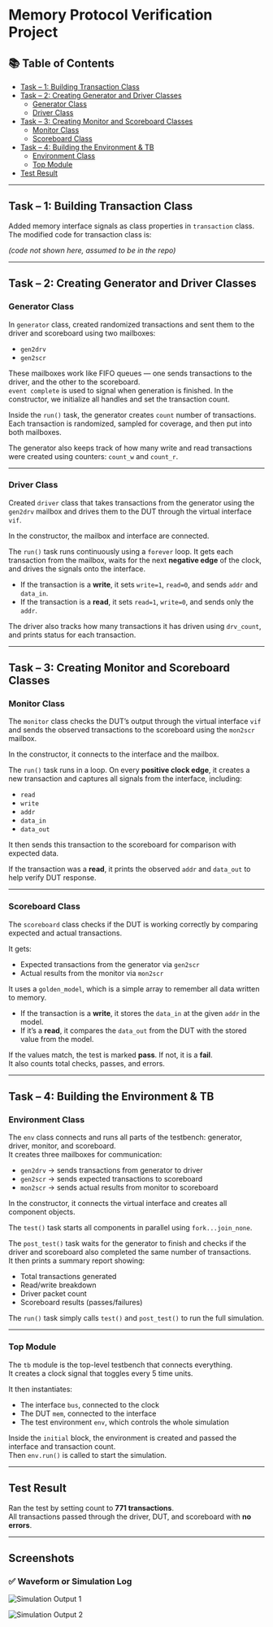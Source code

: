 # Memory Protocol Verification Project

## 📚 Table of Contents

- [Task – 1: Building Transaction Class](#task--1--building-transaction-class)
- [Task – 2: Creating Generator and Driver Classes](#task--2-creating-generator-and-driver-classes)
  - [Generator Class](#generator-class)
  - [Driver Class](#driver-class)
- [Task – 3: Creating Monitor and Scoreboard Classes](#task--3-creating-monitor-and-scoreboard-classes)
  - [Monitor Class](#monitor-class)
  - [Scoreboard Class](#scoreboard-class)
- [Task – 4: Building the Environment & TB](#task--4-building-the-environment--tb)
  - [Environment Class](#environment-class)
  - [Top Module](#top-module)
- [Test Result](#test-result)

---

## Task – 1: Building Transaction Class

Added memory interface signals as class properties in `transaction` class.  
The modified code for transaction class is:

*(code not shown here, assumed to be in the repo)*

---

## Task – 2: Creating Generator and Driver Classes

### Generator Class

In `generator` class, created randomized transactions and sent them to the driver and scoreboard using two mailboxes:  
- `gen2drv`  
- `gen2scr`  

These mailboxes work like FIFO queues — one sends transactions to the driver, and the other to the scoreboard.  
`event complete` is used to signal when generation is finished. In the constructor, we initialize all handles and set the transaction count.

Inside the `run()` task, the generator creates `count` number of transactions. Each transaction is randomized, sampled for coverage, and then put into both mailboxes.

The generator also keeps track of how many write and read transactions were created using counters: `count_w` and `count_r`.

---

### Driver Class

Created `driver` class that takes transactions from the generator using the `gen2drv` mailbox and drives them to the DUT through the virtual interface `vif`.

In the constructor, the mailbox and interface are connected.

The `run()` task runs continuously using a `forever` loop. It gets each transaction from the mailbox, waits for the next **negative edge** of the clock, and drives the signals onto the interface.

- If the transaction is a **write**, it sets `write=1`, `read=0`, and sends `addr` and `data_in`.  
- If the transaction is a **read**, it sets `read=1`, `write=0`, and sends only the `addr`.

The driver also tracks how many transactions it has driven using `drv_count`, and prints status for each transaction.

---

## Task – 3: Creating Monitor and Scoreboard Classes

### Monitor Class

The `monitor` class checks the DUT’s output through the virtual interface `vif` and sends the observed transactions to the scoreboard using the `mon2scr` mailbox.  

In the constructor, it connects to the interface and the mailbox.

The `run()` task runs in a loop. On every **positive clock edge**, it creates a new transaction and captures all signals from the interface, including:
- `read`
- `write`
- `addr`
- `data_in`
- `data_out`

It then sends this transaction to the scoreboard for comparison with expected data.

If the transaction was a **read**, it prints the observed `addr` and `data_out` to help verify DUT response.

---

### Scoreboard Class

The `scoreboard` class checks if the DUT is working correctly by comparing expected and actual transactions.

It gets:
- Expected transactions from the generator via `gen2scr`
- Actual results from the monitor via `mon2scr`

It uses a `golden_model`, which is a simple array to remember all data written to memory.

- If the transaction is a **write**, it stores the `data_in` at the given `addr` in the model.
- If it’s a **read**, it compares the `data_out` from the DUT with the stored value from the model.

If the values match, the test is marked **pass**. If not, it is a **fail**.  
It also counts total checks, passes, and errors.

---

## Task – 4: Building the Environment & TB

### Environment Class

The `env` class connects and runs all parts of the testbench: generator, driver, monitor, and scoreboard.  
It creates three mailboxes for communication:

- `gen2drv` → sends transactions from generator to driver  
- `gen2scr` → sends expected transactions to scoreboard  
- `mon2scr` → sends actual results from monitor to scoreboard  

In the constructor, it connects the virtual interface and creates all component objects.

The `test()` task starts all components in parallel using `fork...join_none`.

The `post_test()` task waits for the generator to finish and checks if the driver and scoreboard also completed the same number of transactions.  
It then prints a summary report showing:

- Total transactions generated  
- Read/write breakdown  
- Driver packet count  
- Scoreboard results (passes/failures)

The `run()` task simply calls `test()` and `post_test()` to run the full simulation.

---

### Top Module

The `tb` module is the top-level testbench that connects everything.  
It creates a clock signal that toggles every 5 time units.

It then instantiates:
- The interface `bus`, connected to the clock  
- The DUT `mem`, connected to the interface  
- The test environment `env`, which controls the whole simulation

Inside the `initial` block, the environment is created and passed the interface and transaction count.  
Then `env.run()` is called to start the simulation.

---

## Test Result

Ran the test by setting count to **771 transactions**.  
All transactions passed through the driver, DUT, and scoreboard with **no errors**.

---

## Screenshots

### ✅ Waveform or Simulation Log

![Simulation Output 1](screenshots/1.jpeg)

![Simulation Output 2](screenshots/2.jpeg)